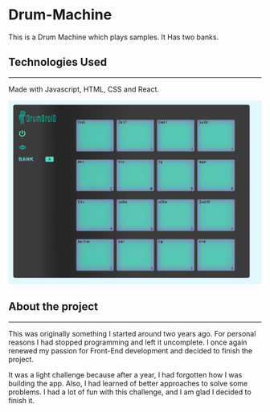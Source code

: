 # Drum-Machine

This is a Drum Machine which plays samples. It Has two banks.

## Technologies Used

---

Made with Javascript, HTML, CSS and React.

![Drum Droid image](DrumDroid.png)

## About the project

---

This was originally something I started around two years ago. For personal reasons I had stopped programming and left it uncomplete. I once again renewed my passion for Front-End development and decided to finish the project.

It was a light challenge because after a year, I had forgotten how I was building the app. Also, I had learned of better approaches to solve some problems. I had a lot of fun with this challenge, and I am glad I decided to finish it.
